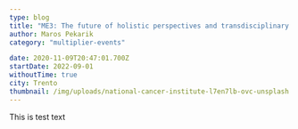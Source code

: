 ```yaml
---
type: blog
title: "ME3: The future of holistic perspectives and transdisciplinary knowledge in HE"
author: Maros Pekarik
category: "multiplier-events"

date: 2020-11-09T20:47:01.700Z
startDate: 2022-09-01
withoutTime: true
city: Trento
thumbnail: /img/uploads/national-cancer-institute-l7en7lb-ovc-unsplash.jpg
---
```

This is test text

